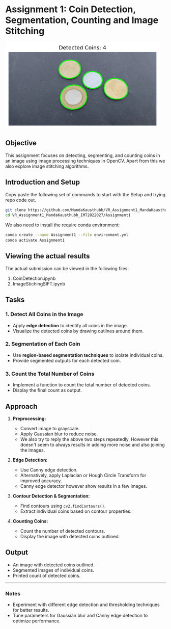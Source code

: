 # Assignment 1: Coin Detection, Segmentation, Counting and Image Stitching

![Alt text](results/output.png)

## Objective
This assignment focuses on detecting, segmenting, and counting coins in an image using image processing techniques in OpenCV.
Apart from this we also explore image stitching algorithms.

## Introduction and Setup

Copy paste the following set of commands to start with the Setup and trying repo code out.
```bash
git clone https://github.com/MandaKausthubh/VR_Assignment1_MandaKausthubh_IMT2022027.git 
cd VR_Assignment1_MandaKausthubh_IMT2022027/Assignment1
```

We also need to install the require conda environment:

```bash
conda create --name Assignment1 --file environment.yml
conda activate Assignment1
```

## Viewing the actual results
The actual submission can be viewed in the following files:
1. CoinDetection.ipynb
2. ImageStichingSIFT.ipynb

## Tasks
### 1. Detect All Coins in the Image
- Apply **edge detection** to identify all coins in the image.
- Visualize the detected coins by drawing outlines around them.

### 2. Segmentation of Each Coin
- Use **region-based segmentation techniques** to isolate individual coins.
- Provide segmented outputs for each detected coin.

### 3. Count the Total Number of Coins
- Implement a function to count the total number of detected coins.
- Display the final count as output.

## Approach
1. **Preprocessing:**
   - Convert image to grayscale.
   - Apply Gaussian blur to reduce noise.
   - We also try to reply the above two steps repeatedly. However this doesn't seem to always results in adding more noise and also joining the images.

2. **Edge Detection:**
   - Use Canny edge detection.
   - Alternatively, apply Laplacian or Hough Circle Transform for improved accuracy.
   - Canny edge detector however show results in a few images.

3. **Contour Detection & Segmentation:**
   - Find contours using `cv2.findContours()`.
   - Extract individual coins based on contour properties.

4. **Counting Coins:**
   - Count the number of detected contours.
   - Display the image with detected coins outlined.



## Output
- An image with detected coins outlined.
- Segmented images of individual coins.
- Printed count of detected coins.

---
### Notes
- Experiment with different edge detection and thresholding techniques for better results.
- Tune parameters for Gaussian blur and Canny edge detection to optimize performance.

